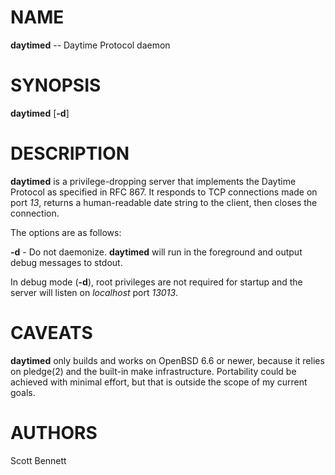 # NAME
**daytimed** -- Daytime Protocol daemon

# SYNOPSIS
**daytimed** [**-d**]

# DESCRIPTION
**daytimed** is a privilege-dropping server that implements the Daytime Protocol as specified in RFC 867.
It responds to TCP connections made on port *13*, returns a human-readable date string to the client,
then closes the connection.

The options are as follows:  

**-d** - Do not daemonize. **daytimed** will run in the foreground and output debug messages to stdout.

In debug mode (**-d**), root privileges are not required for startup and the server will listen on
*localhost* port *13013*.

# CAVEATS
**daytimed** only builds and works on OpenBSD 6.6 or newer, because it relies on pledge(2) and
the built-in make infrastructure. Portability could be achieved with minimal effort, but that
is outside the scope of my current goals.

# AUTHORS
Scott Bennett
